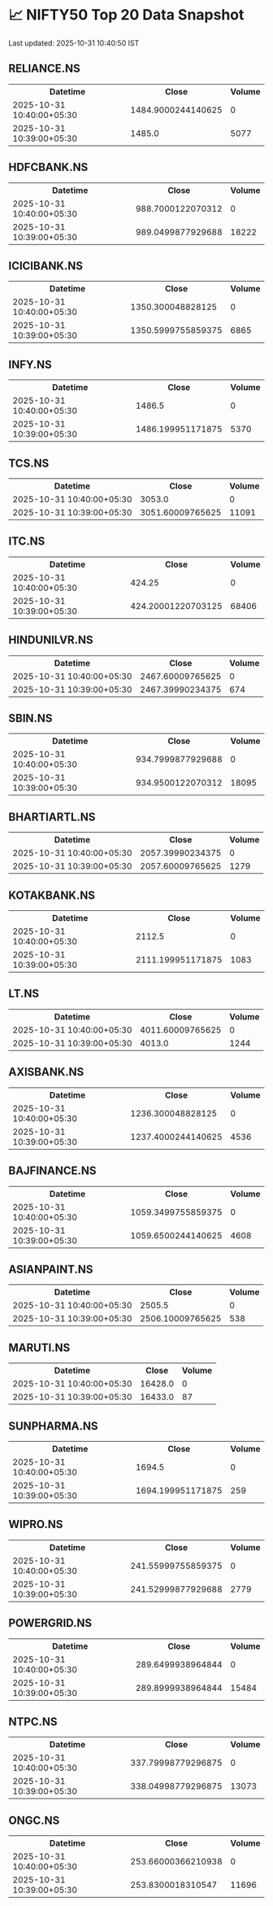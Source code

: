 # 📈 NIFTY50 Top 20 Data Snapshot

Last updated: 2025-10-31 10:40:50 IST

## RELIANCE.NS

<table>
  <tr><th>Datetime</th><th>Close</th><th>Volume</th></tr>
  <tr><td>2025-10-31 10:40:00+05:30</td><td>1484.9000244140625</td><td>0</td></tr>
  <tr><td>2025-10-31 10:39:00+05:30</td><td>1485.0</td><td>5077</td></tr>
</table>

## HDFCBANK.NS

<table>
  <tr><th>Datetime</th><th>Close</th><th>Volume</th></tr>
  <tr><td>2025-10-31 10:40:00+05:30</td><td>988.7000122070312</td><td>0</td></tr>
  <tr><td>2025-10-31 10:39:00+05:30</td><td>989.0499877929688</td><td>18222</td></tr>
</table>

## ICICIBANK.NS

<table>
  <tr><th>Datetime</th><th>Close</th><th>Volume</th></tr>
  <tr><td>2025-10-31 10:40:00+05:30</td><td>1350.300048828125</td><td>0</td></tr>
  <tr><td>2025-10-31 10:39:00+05:30</td><td>1350.5999755859375</td><td>6865</td></tr>
</table>

## INFY.NS

<table>
  <tr><th>Datetime</th><th>Close</th><th>Volume</th></tr>
  <tr><td>2025-10-31 10:40:00+05:30</td><td>1486.5</td><td>0</td></tr>
  <tr><td>2025-10-31 10:39:00+05:30</td><td>1486.199951171875</td><td>5370</td></tr>
</table>

## TCS.NS

<table>
  <tr><th>Datetime</th><th>Close</th><th>Volume</th></tr>
  <tr><td>2025-10-31 10:40:00+05:30</td><td>3053.0</td><td>0</td></tr>
  <tr><td>2025-10-31 10:39:00+05:30</td><td>3051.60009765625</td><td>11091</td></tr>
</table>

## ITC.NS

<table>
  <tr><th>Datetime</th><th>Close</th><th>Volume</th></tr>
  <tr><td>2025-10-31 10:40:00+05:30</td><td>424.25</td><td>0</td></tr>
  <tr><td>2025-10-31 10:39:00+05:30</td><td>424.20001220703125</td><td>68406</td></tr>
</table>

## HINDUNILVR.NS

<table>
  <tr><th>Datetime</th><th>Close</th><th>Volume</th></tr>
  <tr><td>2025-10-31 10:40:00+05:30</td><td>2467.60009765625</td><td>0</td></tr>
  <tr><td>2025-10-31 10:39:00+05:30</td><td>2467.39990234375</td><td>674</td></tr>
</table>

## SBIN.NS

<table>
  <tr><th>Datetime</th><th>Close</th><th>Volume</th></tr>
  <tr><td>2025-10-31 10:40:00+05:30</td><td>934.7999877929688</td><td>0</td></tr>
  <tr><td>2025-10-31 10:39:00+05:30</td><td>934.9500122070312</td><td>18095</td></tr>
</table>

## BHARTIARTL.NS

<table>
  <tr><th>Datetime</th><th>Close</th><th>Volume</th></tr>
  <tr><td>2025-10-31 10:40:00+05:30</td><td>2057.39990234375</td><td>0</td></tr>
  <tr><td>2025-10-31 10:39:00+05:30</td><td>2057.60009765625</td><td>1279</td></tr>
</table>

## KOTAKBANK.NS

<table>
  <tr><th>Datetime</th><th>Close</th><th>Volume</th></tr>
  <tr><td>2025-10-31 10:40:00+05:30</td><td>2112.5</td><td>0</td></tr>
  <tr><td>2025-10-31 10:39:00+05:30</td><td>2111.199951171875</td><td>1083</td></tr>
</table>

## LT.NS

<table>
  <tr><th>Datetime</th><th>Close</th><th>Volume</th></tr>
  <tr><td>2025-10-31 10:40:00+05:30</td><td>4011.60009765625</td><td>0</td></tr>
  <tr><td>2025-10-31 10:39:00+05:30</td><td>4013.0</td><td>1244</td></tr>
</table>

## AXISBANK.NS

<table>
  <tr><th>Datetime</th><th>Close</th><th>Volume</th></tr>
  <tr><td>2025-10-31 10:40:00+05:30</td><td>1236.300048828125</td><td>0</td></tr>
  <tr><td>2025-10-31 10:39:00+05:30</td><td>1237.4000244140625</td><td>4536</td></tr>
</table>

## BAJFINANCE.NS

<table>
  <tr><th>Datetime</th><th>Close</th><th>Volume</th></tr>
  <tr><td>2025-10-31 10:40:00+05:30</td><td>1059.3499755859375</td><td>0</td></tr>
  <tr><td>2025-10-31 10:39:00+05:30</td><td>1059.6500244140625</td><td>4608</td></tr>
</table>

## ASIANPAINT.NS

<table>
  <tr><th>Datetime</th><th>Close</th><th>Volume</th></tr>
  <tr><td>2025-10-31 10:40:00+05:30</td><td>2505.5</td><td>0</td></tr>
  <tr><td>2025-10-31 10:39:00+05:30</td><td>2506.10009765625</td><td>538</td></tr>
</table>

## MARUTI.NS

<table>
  <tr><th>Datetime</th><th>Close</th><th>Volume</th></tr>
  <tr><td>2025-10-31 10:40:00+05:30</td><td>16428.0</td><td>0</td></tr>
  <tr><td>2025-10-31 10:39:00+05:30</td><td>16433.0</td><td>87</td></tr>
</table>

## SUNPHARMA.NS

<table>
  <tr><th>Datetime</th><th>Close</th><th>Volume</th></tr>
  <tr><td>2025-10-31 10:40:00+05:30</td><td>1694.5</td><td>0</td></tr>
  <tr><td>2025-10-31 10:39:00+05:30</td><td>1694.199951171875</td><td>259</td></tr>
</table>

## WIPRO.NS

<table>
  <tr><th>Datetime</th><th>Close</th><th>Volume</th></tr>
  <tr><td>2025-10-31 10:40:00+05:30</td><td>241.55999755859375</td><td>0</td></tr>
  <tr><td>2025-10-31 10:39:00+05:30</td><td>241.52999877929688</td><td>2779</td></tr>
</table>

## POWERGRID.NS

<table>
  <tr><th>Datetime</th><th>Close</th><th>Volume</th></tr>
  <tr><td>2025-10-31 10:40:00+05:30</td><td>289.6499938964844</td><td>0</td></tr>
  <tr><td>2025-10-31 10:39:00+05:30</td><td>289.8999938964844</td><td>15484</td></tr>
</table>

## NTPC.NS

<table>
  <tr><th>Datetime</th><th>Close</th><th>Volume</th></tr>
  <tr><td>2025-10-31 10:40:00+05:30</td><td>337.79998779296875</td><td>0</td></tr>
  <tr><td>2025-10-31 10:39:00+05:30</td><td>338.04998779296875</td><td>13073</td></tr>
</table>

## ONGC.NS

<table>
  <tr><th>Datetime</th><th>Close</th><th>Volume</th></tr>
  <tr><td>2025-10-31 10:40:00+05:30</td><td>253.66000366210938</td><td>0</td></tr>
  <tr><td>2025-10-31 10:39:00+05:30</td><td>253.8300018310547</td><td>11696</td></tr>
</table>

